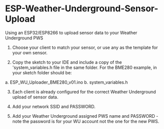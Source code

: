 # ESP-Weather-Underground-Sensor-Upload
Using an ESP32/ESP8266 to upload sensor data to your Weather Underground PWS


1. Choose your client to match your sensor, or use any as the template for your own sensor.

2. Copy the sketch to your IDE and include a copy of the 'system_variables.h file in the same folder. For the BME280 example, in your sketch folder should be:

 a. ESP_WU_Uploader_BME280_v01.ino
 b. system_variables.h 

3. Each client is already configured for the correct Weather Underground upload of sensor data.

4. Add your network SSID and PASSWORD.

5. Add your Weather Underground assigned PWS name and PASSWORD - note the password is for your WU account not the one for the new PWS.
